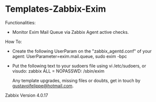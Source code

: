 # Templates-Zabbix-Exim

Functionalities:

- Monitor Exim Mail Queue via Zabbix Agent active checks.

How To:

- Create the following UserParam on the "zabbix_agentd.conf" of your agent: UserParameter=exim.mail.queue, sudo exim -bpc
- Put the following text to your sudoers file using vi /etc/sudoers, or visudo: zabbix ALL = NOPASSWD: /sbin/exim

    Any template upgrades, missing files or doubts, get in touch by gustavoifelippe@hotmail.com.

Zabbix Version 4.0.17
